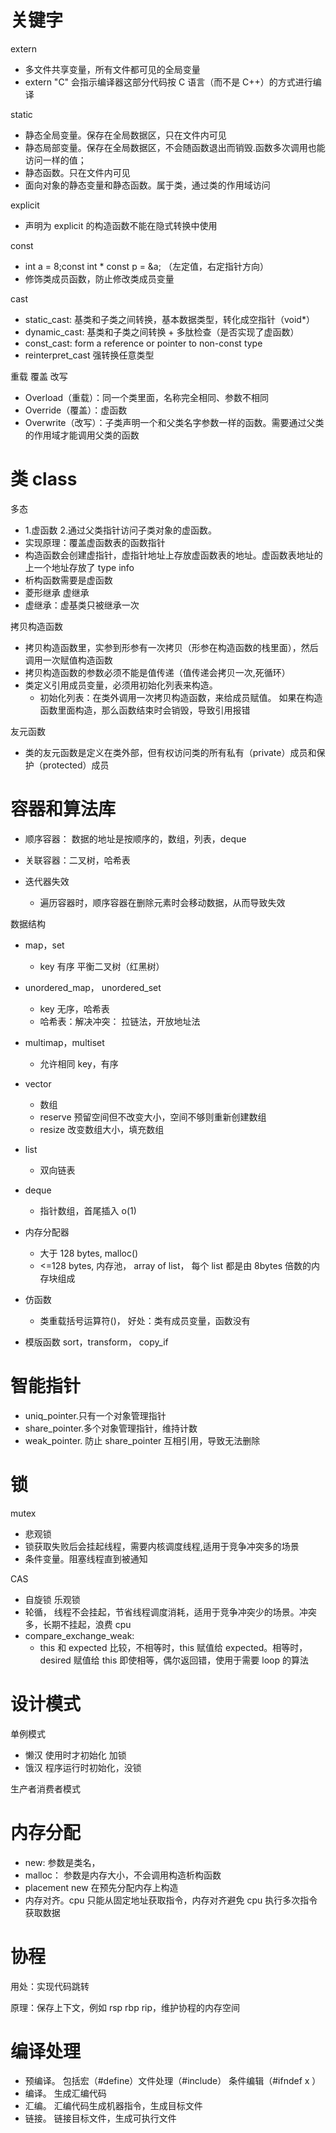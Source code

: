 # 关键字

extern

- 多文件共享变量，所有文件都可见的全局变量
- extern "C" 会指示编译器这部分代码按 C 语言（而不是 C++）的方式进行编译

static

- 静态全局变量。保存在全局数据区，只在文件内可见
- 静态局部变量。保存在全局数据区，不会随函数退出而销毁.函数多次调用也能访问一样的值；
- 静态函数。只在文件内可见
- 面向对象的静态变量和静态函数。属于类，通过类的作用域访问

explicit

- 声明为 explicit 的构造函数不能在隐式转换中使用

const

- int a = 8;const int \* const p = &a; （左定值，右定指针方向）
- 修饰类成员函数，防止修改类成员变量

cast

- static_cast: 基类和子类之间转换，基本数据类型，转化成空指针（void\*）
- dynamic_cast: 基类和子类之间转换 + 多肽检查（是否实现了虚函数）
- const_cast: form a reference or pointer to non-const type
- reinterpret_cast 强转换任意类型

重载 覆盖 改写

- Overload（重载）：同一个类里面，名称完全相同、参数不相同
- Override（覆盖）：虚函数
- Overwrite（改写）：子类声明一个和父类名字参数一样的函数。需要通过父类的作用域才能调用父类的函数

# 类 class

多态

- 1.虚函数 2.通过父类指针访问子类对象的虚函数。
- 实现原理：覆盖虚函数表的函数指针
- 构造函数会创建虚指针，虚指针地址上存放虚函数表的地址。虚函数表地址的上一个地址存放了 type info
- 析构函数需要是虚函数
- 菱形继承 虚继承
- 虚继承：虚基类只被继承一次

拷贝构造函数

- 拷贝构造函数里，实参到形参有一次拷贝（形参在构造函数的栈里面），然后调用一次赋值构造函数
- 拷贝构造函数的参数必须不能是值传递（值传递会拷贝一次,死循环）
- 类定义引用成员变量，必须用初始化列表来构造。
  - 初始化列表：在类外调用一次拷贝构造函数，来给成员赋值。 如果在构造函数里面构造，那么函数结束时会销毁，导致引用报错

友元函数

- 类的友元函数是定义在类外部，但有权访问类的所有私有（private）成员和保护（protected）成员

# 容器和算法库

- 顺序容器： 数据的地址是按顺序的，数组，列表，deque
- 关联容器：二叉树，哈希表

- 迭代器失效
  - 遍历容器时，顺序容器在删除元素时会移动数据，从而导致失效

数据结构

- map，set
  - key 有序 平衡二叉树（红黑树）
- unordered_map， unordered_set
  - key 无序，哈希表
  - 哈希表：解决冲突： 拉链法，开放地址法
- multimap，multiset
  - 允许相同 key，有序
- vector
  - 数组
  - reserve 预留空间但不改变大小，空间不够则重新创建数组
  - resize 改变数组大小，填充数组
- list
  - 双向链表
- deque

  - 指针数组，首尾插入 o(1)

- 内存分配器

  - 大于 128 bytes, malloc()
  - <=128 bytes, 内存池， array of list， 每个 list 都是由 8bytes 倍数的内存块组成

- 仿函数

  - 类重载括号运算符()， 好处：类有成员变量，函数没有

- 模版函数 sort，transform， copy_if

# 智能指针

- uniq_pointer.只有一个对象管理指针
- share_pointer.多个对象管理指针，维持计数
- weak_pointer. 防止 share_pointer 互相引用，导致无法删除

# 锁

mutex

- 悲观锁
- 锁获取失败后会挂起线程，需要内核调度线程,适用于竞争冲突多的场景
- 条件变量。阻塞线程直到被通知

CAS

- 自旋锁 乐观锁
- 轮循， 线程不会挂起，节省线程调度消耗，适用于竞争冲突少的场景。冲突多，长期不挂起，浪费 cpu
- compare_exchange_weak:
  - this 和 expected 比较，不相等时，this 赋值给 expected。相等时，desired 赋值给 this 即使相等，偶尔返回错，使用于需要 loop 的算法

# 设计模式

单例模式

- 懒汉 使用时才初始化 加锁
- 饿汉 程序运行时初始化，没锁

生产者消费者模式

# 内存分配

- new: 参数是类名，
- malloc： 参数是内存大小，不会调用构造析构函数
- placement new 在预先分配内存上构造
- 内存对齐。cpu 只能从固定地址获取指令，内存对齐避免 cpu 执行多次指令获取数据

# 协程

用处：实现代码跳转

原理：保存上下文，例如 rsp rbp rip，维护协程的内存空间

# 编译处理

- 预编译。 包括宏（#define）文件处理（#include） 条件编辑（#ifndef x ）
- 编译。 生成汇编代码
- 汇编。 汇编代码生成机器指令，生成目标文件
- 链接。 链接目标文件，生成可执行文件
